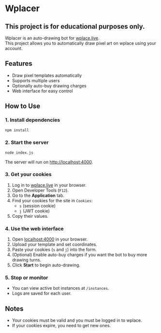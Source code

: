 # Wplacer

## This project is for educational purposes only.

Wplacer is an auto-drawing bot for [wplace.live](https://wplace.live/).  
This project allows you to automatically draw pixel art on wplace using your account.


## Features

- Draw pixel templates automatically
- Supports multiple users
- Optionally auto-buy drawing charges
- Web interface for easy control

## How to Use
### 1. Install dependencies

```sh
npm install
```

### 2. Start the server

```sh
node index.js
```

The server will run on [http://localhost:4000](http://localhost:4000).

### 3. Get your cookies

1. Log in to [wplace.live](https://wplace.live) in your browser.
2. Open Developer Tools (`F12`).
3. Go to the **Application** tab.
4. Find your cookies for the site in `Cookies`:
    - `s` (session cookie)
    - `j` (JWT cookie)
5. Copy their values.

### 4. Use the web interface

1. Open [localhost:4000](localhost:4000) in your browser.
2. Upload your template and set coordinates.
3. Paste your cookies (`s` and `j`) into the form.
4. (Optional) Enable auto-buy charges if you want the bot to buy more drawing turns.
5. Click **Start** to begin auto-drawing.

### 5. Stop or monitor

- You can view active bot instances at `/instances`.
- Logs are saved for each user.

## Notes

- Your cookies must be valid and you must be logged in to wplace.
- If your cookies expire, you need to get new ones.

##
